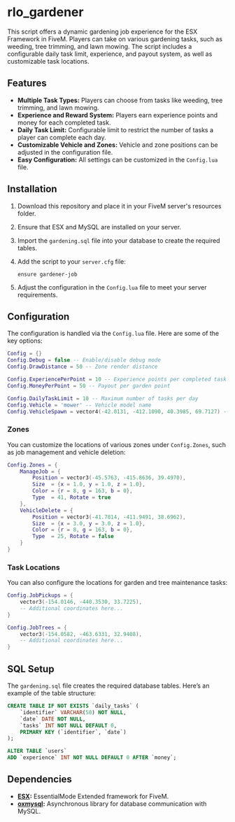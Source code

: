 # rlo_gardener

This script offers a dynamic gardening job experience for the ESX Framework in FiveM. Players can take on various gardening tasks, such as weeding, tree trimming, and lawn mowing. The script includes a configurable daily task limit, experience, and payout system, as well as customizable task locations.

## Features

- **Multiple Task Types:** Players can choose from tasks like weeding, tree trimming, and lawn mowing.
- **Experience and Reward System:** Players earn experience points and money for each completed task.
- **Daily Task Limit:** Configurable limit to restrict the number of tasks a player can complete each day.
- **Customizable Vehicle and Zones:** Vehicle and zone positions can be adjusted in the configuration file.
- **Easy Configuration:** All settings can be customized in the `Config.lua` file.

## Installation

1. Download this repository and place it in your FiveM server's resources folder.
2. Ensure that ESX and MySQL are installed on your server.
3. Import the `gardening.sql` file into your database to create the required tables.
4. Add the script to your `server.cfg` file:

   ```plaintext
   ensure gardener-job
   ```

5. Adjust the configuration in the `Config.lua` file to meet your server requirements.

## Configuration

The configuration is handled via the `Config.lua` file. Here are some of the key options:

```lua
Config = {}
Config.Debug = false -- Enable/disable debug mode
Config.DrawDistance = 50 -- Zone render distance

Config.ExperiencePerPoint = 10 -- Experience points per completed task
Config.MoneyPerPoint = 50 -- Payout per garden point

Config.DailyTaskLimit = 10 -- Maximum number of tasks per day
Config.Vehicle = 'mower' -- Vehicle model name
Config.VehicleSpawn = vector4(-42.0131, -412.1090, 40.3985, 69.7127) -- Vehicle spawn location
```

### Zones

You can customize the locations of various zones under `Config.Zones`, such as job management and vehicle deletion:

```lua
Config.Zones = {
    ManageJob = {
        Position = vector3(-45.5763, -415.8636, 39.4970),
        Size  = {x = 1.0, y = 1.0, z = 1.0},
        Color = {r = 8, g = 163, b = 0},
        Type  = 41, Rotate = true
    },
    VehicleDelete = {
        Position = vector3(-41.7814, -411.9491, 38.6962),
        Size  = {x = 3.0, y = 3.0, z = 1.0},
        Color = {r = 8, g = 163, b = 0},
        Type  = 25, Rotate = false
    }
}
```

### Task Locations

You can also configure the locations for garden and tree maintenance tasks:

```lua
Config.JobPickups = {
    vector3(-154.0146, -440.3530, 33.7225),
    -- Additional coordinates here...
}

Config.JobTrees = {
    vector3(-154.0582, -463.6331, 32.9408),
    -- Additional coordinates here...
}
```

## SQL Setup

The `gardening.sql` file creates the required database tables. Here’s an example of the table structure:

```sql
CREATE TABLE IF NOT EXISTS `daily_tasks` (
    `identifier` VARCHAR(50) NOT NULL,
    `date` DATE NOT NULL,
    `tasks` INT NOT NULL DEFAULT 0,
    PRIMARY KEY (`identifier`, `date`)
);

ALTER TABLE `users`
ADD `experience` INT NOT NULL DEFAULT 0 AFTER `money`;
```

## Dependencies

- **[ESX](https://github.com/esx-framework/esx_core):** EssentialMode Extended framework for FiveM.
- **[oxmysql](https://github.com/overextended/oxmysql):** Asynchronous library for database communication with MySQL.
